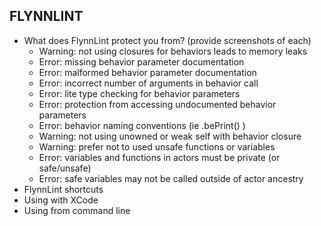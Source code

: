 ## FLYNNLINT

* What does FlynnLint protect you from? (provide screenshots of each)
  * Warning: not using closures for behaviors leads to memory leaks
  * Error: missing behavior parameter documentation
  * Error: malformed behavior parameter documentation
  * Error: incorrect number of arguments in behavior call
  * Error: lite type checking for behavior parameters
  * Error: protection from accessing undocumented behavior parameters
  * Error: behavior naming conventions (ie .bePrint() )
  * Warning: not using unowned or weak self with behavior closure
  * Warning: prefer not to used unsafe functions or variables
  * Error: variables and functions in actors must be private (or safe/unsafe)
  * Error: safe variables may not be called outside of actor ancestry
* FlynnLint shortcuts
* Using with XCode
* Using from command line